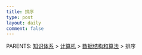 ```yaml
---
title: 排序
type: post
layout: daily
comment: false
---
```


PARENTS: [知识体系](/gknows/wiki) > [计算机](/gknows/计算机) > [数据结构和算法](/gknows/数据结构和算法) > 排序

